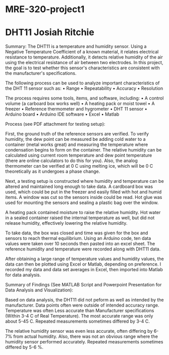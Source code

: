 # MRE-320-project1
# DHT11 Josiah Ritchie

Summary:
The DHT11 is a temperature and humidity sensor.  Using a Negative Temperature Coefficient of a known material, it relates electrical resistance to temperature.  Additionally, it detects relative humidity of the air using the electrical resistance of air between two electrodes.  In this project, the goal is to test whether this sensor's characteristics are consistent with the manufacturer's specifications.  

The following process can be used to analyze important characteristics of the DHT 11 sensor such as: 
•	Range
•	Repeatability
•	Accuracy
•	Resolution

The process requires some tools, items, and software, including:
•	A control volume (a carboard box works well)
•	A heating pack or moist towel
•	A freezer
•	Reference thermometer and hygrometer
•	DHT 11 sensor
•	Arduino board
•	Arduino IDE software
•	Excel
•	Matlab


Process (see PDF attachment for testing setup):

First, the ground truth of the reference sensors are verified.  To verify humidity, the dew point can be measured be adding cold water to a container (metal works great) and measuring the temperature where condensation begins to form on the container.  The relative humidity can be calculated using current room temperature and dew point temperature (there are online calculators to do this for you).  Also, the analog thermometer can be verified at 0 C using melting ice, which will be 0 C theoretically as it undergoes a phase change.  
 
Next, a testing setup is constructed where humidity and temperature can be altered and maintained long enough to take data.  A cardboard box was used, which could be put in the freezer and easily filled with hot and humid items.  A window was cut so the sensors inside could be read.  Hot glue was used for mounting the sensors and sealing a plastic bag over the window.  

A heating pack contained moisture to raise the relative humidity.  Hot water in a sealed container raised the internal temperature as well, but did not release humidity, effectively lowering the relative humidity.  

To take data, the box was closed and time was given for the box and sensors to reach thermal equilibrium.  Using an Arduino code, ten data values were taken over 10 seconds then pasted into an excel sheet.  The reference humidity and temperature were recorded along with DHT11 data.  

After obtaining a large range of temperature values and humidity values, the data can then be plotted using Excel or Matlab, depending on preference.  I recorded my data and data set averages in Excel, then imported into Matlab for data analysis.  

Summary of Findings (See MATLAB Script and Powerpoint Presentation for Data Analysis and Visualization):

Based on data analysis, the DHT11 did not peform as well as intended by the manufacturer.  Data points often were outside of intended accuracy range.  Temperature was often Less accurate than Manufacturer specifications (Within 3-4 C of Real Temperature). The most accurate range was only about 5-45 C.  Repeated measurements sometimes differed by 3-4 C.

The relative humidity sensor was even less accurate, often differing by 6-7% from actual humidity.  Also, there was not an obvious range where the humidity sensor performed accurately.  Repeated measurements sometimes differed by 5-6 %.


